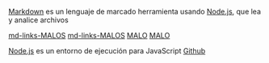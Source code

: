 [Markdown](https://es.wikipedia.org/wiki/Markdown) es un lenguaje de marcado herramienta usando
[Node.js](https://nodejs.org/), que lea y analice archivos

[md-links-MALOS](https://user-images.githubusercontent.com/110297/42118443-b7a5f1f0-)
[md-links-MALOS](https://user-images.githubusercontent.com/110297/42118443-b7a5f1f0-)
[MALO](https://docs.npmjs.com/files/package.json/9)
[MALO](https://www.google.com/5500)

[Node.js](https://nodejs.org/es/) es un entorno de ejecución para JavaScript
[Github](https://github.com/yeniferpaloma3773/p-mdlinks/blob/master/src/index.js)



